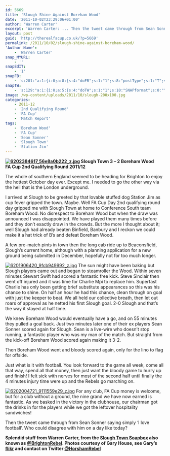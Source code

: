 ```yaml
---
id: 5669
title: 'Slough Shine Against Boreham Wood'
date: '2011-10-02T23:29:06+01:00'
author: 'Warren Carter'
excerpt: 'Warren Carter: ... Then the tweet came through from Sean Sonner saying simply ‘I love football’.  Who could disagree with him on a day like today?'
layout: post
guid: 'http://therealfacup.co.uk/?p=5669'
permalink: /2011/10/02/slough-shine-against-boreham-wood/
'Author Name':
    - 'Warren Carter'
snap_MYURL:
    - ''
snapEdIT:
    - '1'
snapFB:
    - 's:201:"a:1:{i:0;a:8:{s:4:"doFB";s:1:"1";s:8:"postType";s:1:"T";s:10:"AttachPost";s:1:"2";s:10:"SNAPformat";s:0:"";s:9:"isAutoImg";s:1:"A";s:8:"imgToUse";s:0:"";s:9:"isAutoURL";s:1:"A";s:8:"urlToUse";s:0:"";}}";'
snapTW:
    - 's:129:"a:1:{i:0;a:5:{s:4:"doTW";s:1:"1";s:10:"SNAPformat";s:0:"";s:8:"attchImg";s:1:"0";s:9:"isAutoImg";s:1:"A";s:8:"imgToUse";s:0:"";}}";'
image: /wp-content/uploads/2011/10/slough-200x100.jpg
categories:
    - 2011-12
    - '2nd Qualifying Round'
    - 'FA Cup'
    - 'Match Report'
tags:
    - 'Boreham Wood'
    - 'FA Cup'
    - 'Sean Sonner'
    - 'Slough Town'
    - 'Station Jim'
---
```


**[![6202384617_56e8a0b222_z.jpg](http://lh6.ggpht.com/-4xA1JEDzyK4/Tojgu1QO7dI/AAAAAAAAAt0/WcUOs0Tscsw/h320/6202384617_56e8a0b222_z.jpg)](http://lh6.ggpht.com/-4xA1JEDzyK4/Tojgu1QO7dI/AAAAAAAAAt0/WcUOs0Tscsw/w800/6202384617_56e8a0b222_z.jpg) Slough Town 3 – 2 Boreham Wood**  
**FA Cup 2nd Qualifying Round 2011/12**

The whole of southern England seemed to be heading for Brighton to enjoy the hottest October day ever. Except me. I needed to go the other way via the hell that is the London underground.

I arrived at Slough to be greeted by that lovable stuffed dog Station Jim as cup fever gripped the town. Maybe. Well FA Cup Day 2nd qualifying round day gripped me with Slough Town at home to Conference South team Boreham Wood. No disrespect to Boreham Wood but when the draw was announced I was disappointed. We have played them many times before and they don’t exactly draw in the crowds. But the more I thought about it; well Slough had already beaten Binfield, Banbury and I reckon we could make it a hat trick of B’s and defeat Boreham Wood.

A few pre-match pints in town then the long cab ride up to Beaconsfield, Slough’s current home, although with a planning application for a new ground being submitted in December, hopefully not for too much longer.

[![6201906420_9fcb949992_z.jpg](http://lh3.ggpht.com/-oB0jEaWHZCU/TojgvvoEG1I/AAAAAAAAAt8/2csMniUSzRM/h320/6201906420_9fcb949992_z.jpg)](http://lh3.ggpht.com/-oB0jEaWHZCU/TojgvvoEG1I/AAAAAAAAAt8/2csMniUSzRM/w800/6201906420_9fcb949992_z.jpg) The sun might have been baking but Slough players came out and began to steamroller the Wood. Within seven minutes Stewart Swift had scored a fantastic free kick. Steve Sinclair then went off injured and it was time for Charlie Mpi to replace him. Superfast Charlie has only been getting brief substitute appearances so this was his chance to shine. On half an hour he had this chance, clean through on goal with just the keeper to beat. We all held our collective breath, then let out roars of approval as he netted his first Slough goal. 2-0 Slough and that’s the way it stayed at half time.

We knew Boreham Wood would eventually have a go, and on 55 minutes they pulled a goal back. Just two minutes later one of their ex players Sean Sonner scored again for Slough. Sean is a live-wire who doesn’t stop running, a fantastic player who was my man of the match. But straight from the kick-off Boreham Wood scored again making it 3-2.

Then Boreham Wood went and bloody scored again, only for the lino to flag for offside.

Just what is it with football. You look forward to the game all week, come all that way, spend all that money, then just want the bloody game to hurry up and finish! I felt sick with nerves for most of the second half until finally the 4 minutes injury time were up and the Rebels go marching on.

[![6202004721_9111559e29_z.jpg](http://lh6.ggpht.com/-q9ZrIoHF2DA/TojgvltnkqI/AAAAAAAAAt4/1CaNyKAu4aU/h320/6202004721_9111559e29_z.jpg)](http://lh6.ggpht.com/-q9ZrIoHF2DA/TojgvltnkqI/AAAAAAAAAt4/1CaNyKAu4aU/w800/6202004721_9111559e29_z.jpg) For any club, FA Cup money is welcome, but for a club without a ground, the nine grand we have now earned is fantastic. As we basked in the victory in the clubhouse, our chairman got the drinks in for the players while we got the leftover hospitality sandwiches!

Then the tweet came through from Sean Sonner saying simply ‘I love football’. Who could disagree with him on a day like today?

**Splendid stuff from Warren Carter, from the [Slough Town Soapbox](http://www.sloughtownsoapbox.blogspot.com/) also known as [@BrightonRebel](http://twitter.com/#!/brightonrebel). Photos courtesy of Gary House, see Gary’s [flikr](http://www.flickr.com/photos/horshamrebel/) and contact on Twitter [@HorshamRebel](http://twitter.com/#!/horshamrebel)**